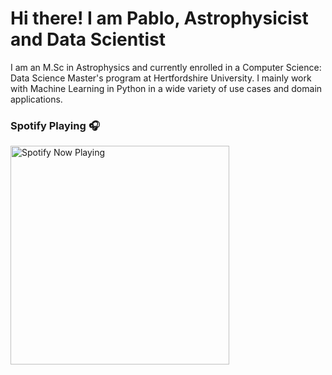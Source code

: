# Hi there! I am Pablo, Astrophysicist and Data Scientist

I am an M.Sc in Astrophysics and currently enrolled in a Computer Science: Data Science Master's program at Hertfordshire University. I mainly work with Machine Learning in Python in a wide variety of use cases and domain applications. 

### Spotify Playing 🎧

[<img src="https://pablonavarrob/api/spotify-playing" alt="Spotify Now Playing" width="350" />](https://open.spotify.com/user/VqTAZZWZQJa64HoZBLx4jQ)
